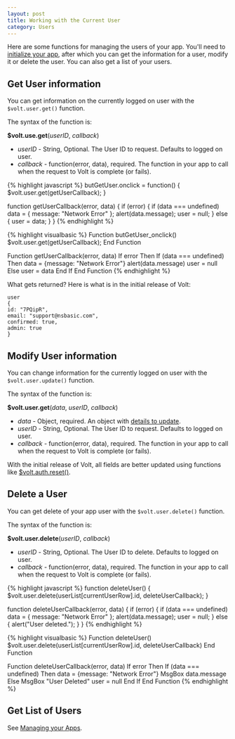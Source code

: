 ```yaml
---
layout: post
title: Working with the Current User
category: Users
---
```


Here are some functions for managing the users of your app. You'll need to [initialize your app](/getting-started/your-first-volt-app/), after which you can get the information for a user, modify it or delete the user. You can also get a list of your users.

## Get User information

You can get information on the currently logged on user with the  `$volt.user.get()` function.

The syntax of the function is:

**$volt.use.get**(*userID*, *callback*)

* *userID* - String, Optional. The User ID to request. Defaults to logged on user.
* *callback* - function(error, data), required. The function in your app to call when the request to Volt is complete (or fails).

<div class="code-tabs" data-languages="JavaScript,BASIC">

{% highlight javascript %}
butGetUser.onclick = function() {
    $volt.user.get(getUserCallback);
}

function getUserCallback(error, data) {
    if (error) {
        if (data === undefined) data = {
            message: "Network Error"
        };
        alert(data.message);
        user = null;
    } else {
        user = data;
    }
}
{% endhighlight %}

{% highlight visualbasic %}
Function butGetUser_onclick()
    $volt.user.get(getUserCallback);
End Function

Function getUserCallback(error, data) 
    If error Then
        If (data === undefined) Then data = {message: "Network Error"}
        alert(data.message)
        user = null
    Else
        user = data
    End If
End Function
{% endhighlight %}

</div>

What gets returned? Here is what is in the initial release of Volt:

```
user
{
id: "7PQipR", 
email: "support@nsbasic.com", 
confirmed: true, 
admin: true
}
```

## Modify User information

You can change information for the currently logged on user with the  `$volt.user.update()` function.

The syntax of the function is:

**$volt.user.get**(*data*, *userID*, *callback*)

* *data* - Object, required. An object with [details to update](api/#users-current-user-put). 
* *userID* - String, Optional. The User ID to request. Defaults to logged on user.
* *callback* - function(error, data), required. The function in your app to call when the request to Volt is complete (or fails).

With the initial release of Volt, all fields are better updated using functions like [$volt.auth.reset()](/auth/resetting-passwords/).

## Delete a User

You can get delete of your app user with the  `$volt.user.delete()` function.

The syntax of the function is:

**$volt.user.delete**(*userID*, *callback*)

* *userID* - String, Optional. The User ID to delete. Defaults to logged on user.
* *callback* - function(error, data), required. The function in your app to call when the request to Volt is complete (or fails).

<div class="code-tabs" data-languages="JavaScript,BASIC">

{% highlight javascript %}
function deleteUser() {
    $volt.user.delete(userList[currentUserRow].id, deleteUserCallback);
}

function deleteUserCallback(error, data) {
    if (error) {
        if (data === undefined) data = {
            message: "Network Error"
        };
        alert(data.message);
        user = null;
    } else {
        alert("User deleted.");
    }
}
{% endhighlight %}

{% highlight visualbasic %}
Function deleteUser() 
    $volt.user.delete(userList[currentUserRow].id, deleteUserCallback)
End Function

Function deleteUserCallback(error, data) 
    If error Then
        If (data === undefined) Then data = {message: "Network Error"}
        MsgBox data.message
    Else
        MsgBox "User Deleted"
        user = null
    End If
End Function
{% endhighlight %}

</div>


## Get List of Users

See [Managing your Apps](/Apps/managing-your-apps).
 
